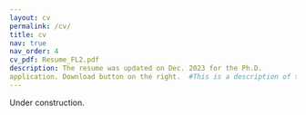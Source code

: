 ```yaml
---
layout: cv
permalink: /cv/
title: cv
nav: true
nav_order: 4
cv_pdf: Resume_FL2.pdf
description: The resume was updated on Dec. 2023 for the Ph.D. 
application. Download button on the right.  #This is a description of the page. You can modify it in 'pages/_cv.md'. You can also change or remove the top pdf download button.
---
```

Under construction.
